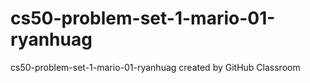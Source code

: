 # cs50-problem-set-1-mario-01-ryanhuag
cs50-problem-set-1-mario-01-ryanhuag created by GitHub Classroom
